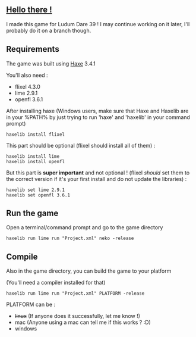 ## [Hello there !](https://www.youtube.com/watch?v=rEq1Z0bjdwc&t=6s)
I made this game for Ludum Dare 39 !
I may continue working on it later, I'll probably do it on a branch though.

## Requirements
The game was built using [Haxe](https://haxe.org/download/) 3.4.1

You'll also need :
* flixel 4.3.0
* lime 2.9.1
* openfl 3.6.1

After installing haxe (Windows users, make sure that Haxe and Haxelib are in your %PATH% by just trying to run 'haxe' and 'haxelib' in your command prompt)
```
haxelib install flixel
```

This part should be optional (flixel should install all of them) :
```
haxelib install lime
haxelib install openfl
```

But this part is **super important** and not optional ! (flixel *should* set them to the correct version if it's your first install and do not update the libraries) :
```
haxelib set lime 2.9.1
haxelib set openfl 3.6.1
```

## Run the game
Open a terminal/command prompt and go to the game directory
```
haxelib run lime run "Project.xml" neko -release
```

## Compile
Also in the game directory, you can build the game to your platform

(You'll need a compiler installed for that)
```
haxelib run lime run "Project.xml" PLATFORM -release
```
PLATFORM can be :
* ~~linux~~ (If anyone does it successfully, let me know !)
* mac (Anyone using a mac can tell me if this works ? :D)
* windows
